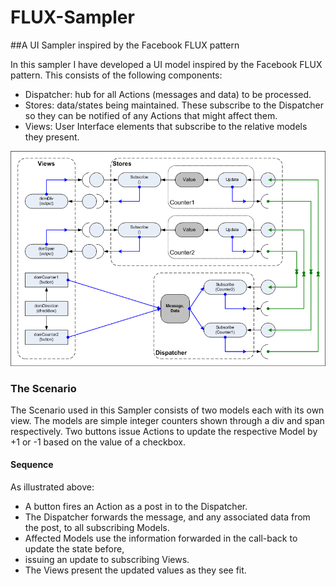 # FLUX-Sampler
##A UI Sampler inspired by the Facebook FLUX pattern

In this sampler I have developed a UI model inspired by the Facebook FLUX pattern. This consists of the following components:

* Dispatcher: hub for all Actions (messages and data) to be processed.
* Stores: data/states being maintained. These subscribe to the Dispatcher so they can be notified of any Actions that might affect them.
* Views: User Interface elements that subscribe to the relative models they present.

![FLUX Sampler](./FLUX_Sampler.png)

### The Scenario

The Scenario used in this Sampler consists of two models each with its own view. 
The models are simple integer counters shown through a div and span respectively. 
Two buttons issue Actions to update the respective Model by +1 or -1 based on the value of a checkbox.

#### Sequence
As illustrated above:

* A button fires an Action as a post in to the Dispatcher.
* The Dispatcher forwards the message, and any associated data from the post, to all subscribing Models.
* Affected Models use the information forwarded in the call-back to update the state before,
* issuing an update to subscribing Views.
* The Views present the updated values as they see fit.

